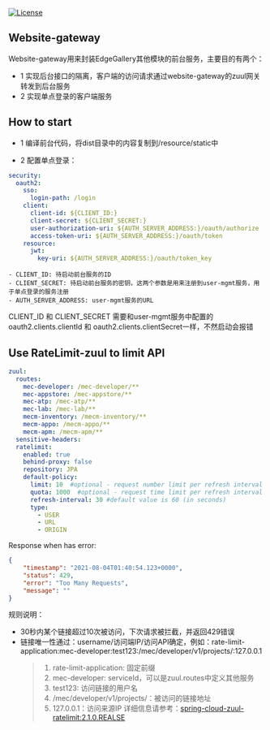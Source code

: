 [![License](https://img.shields.io/badge/License-Apache%202.0-blue.svg)](https://opensource.org/licenses/Apache-2.0)

## Website-gateway

Website-gateway用来封装EdgeGallery其他模块的前台服务，主要目的有两个：
- 1 实现后台接口的隔离，客户端的访问请求通过website-gateway的zuul网关转发到后台服务
- 2 实现单点登录的客户端服务

## How to start

- 1 编译前台代码，将dist目录中的内容复制到/resource/static中

- 2 配置单点登录：
```yaml
security:
  oauth2:
    sso:
      login-path: /login
    client:
      client-id: ${CLIENT_ID:}
      client-secret: ${CLIENT_SECRET:}
      user-authorization-uri: ${AUTH_SERVER_ADDRESS:}/oauth/authorize
      access-token-uri: ${AUTH_SERVER_ADDRESS:}/oauth/token
    resource:
      jwt:
        key-uri: ${AUTH_SERVER_ADDRESS:}/oauth/token_key
```
    - CLIENT_ID: 待启动前台服务的ID
    - CLIENT_SECRET: 待启动前台服务的密钥，这两个参数是用来注册到user-mgmt服务，用于单点登录的服务注册
    - AUTH_SERVER_ADDRESS: user-mgmt服务的URL

CLIENT_ID 和 CLIENT_SECRET 需要和user-mgmt服务中配置的oauth2.clients.clientId 和 oauth2.clients.clientSecret一样，不然启动会报错

## Use RateLimit-zuul to limit API

```yaml
zuul:
  routes:
    mec-developer: /mec-developer/**
    mec-appstore: /mec-appstore/**
    mec-atp: /mec-atp/**
    mec-lab: /mec-lab/**
    mecm-inventory: /mecm-inventory/**
    mecm-appo: /mecm-appo/**
    mecm-apm: /mecm-apm/**
  sensitive-headers:
  ratelimit:
    enabled: true
    behind-proxy: false
    repository: JPA
    default-policy:
      limit: 10  #optional - request number limit per refresh interval window
      quota: 1000  #optional - request time limit per refresh interval window (in seconds)
      refresh-interval: 30 #default value is 60 (in seconds)
      type:
        - USER
        - URL
        - ORIGIN
```
Response when has error:
```json
{
    "timestamp": "2021-08-04T01:40:54.123+0000",
    "status": 429,
    "error": "Too Many Requests",
    "message": ""
}
```
规则说明：
  - 30秒内某个链接超过10次被访问，下次请求被拦截，并返回429错误
  - 链接唯一性通过：username/访问端IP/访问API确定，例如：rate-limit-application:mec-developer:test123:/mec/developer/v1/projects/:127.0.0.1
    > 1. rate-limit-application: 固定前缀
    > 2. mec-developer: serviceId，可以是zuul.routes中定义其他服务
    > 3. test123: 访问链接的用户名
    > 4. /mec/developer/v1/projects/：被访问的链接地址
    > 5. 127.0.0.1：访问来源IP
详细信息请参考：[spring-cloud-zuul-ratelimit:2.1.0.REALSE](https://github.com/marcosbarbero/spring-cloud-zuul-ratelimit/tree/v2.1.0.RELEASE)